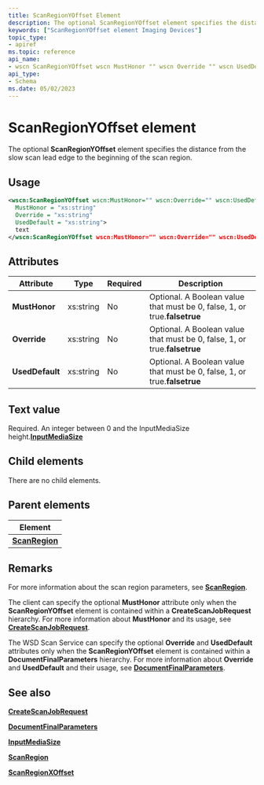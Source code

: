 ```yaml
---
title: ScanRegionYOffset Element
description: The optional ScanRegionYOffset element specifies the distance from the slow scan lead edge to the beginning of the scan region.
keywords: ["ScanRegionYOffset element Imaging Devices"]
topic_type:
- apiref
ms.topic: reference
api_name:
- wscn ScanRegionYOffset wscn MustHonor "" wscn Override "" wscn UsedDefault ""
api_type:
- Schema
ms.date: 05/02/2023
---
```


# ScanRegionYOffset element

The optional **ScanRegionYOffset** element specifies the distance from the slow scan lead edge to the beginning of the scan region.

## Usage

```xml
<wscn:ScanRegionYOffset wscn:MustHonor="" wscn:Override="" wscn:UsedDefault=""
  MustHonor = "xs:string"
  Override = "xs:string"
  UsedDefault = "xs:string">
  text
</wscn:ScanRegionYOffset wscn:MustHonor="" wscn:Override="" wscn:UsedDefault="">
```

## Attributes

| Attribute | Type | Required | Description |
|--|--|--|--|
| **MustHonor** | xs:string | No | Optional. A Boolean value that must be 0, false, 1, or true.**falsetrue** |
| **Override** | xs:string | No | Optional. A Boolean value that must be 0, false, 1, or true.**falsetrue** |
| **UsedDefault** | xs:string | No | Optional. A Boolean value that must be 0, false, 1, or true.**falsetrue** |

## Text value

Required. An integer between 0 and the InputMediaSize height.[**InputMediaSize**](inputmediasize.md)

## Child elements

There are no child elements.

## Parent elements

| Element |
|--|
| [**ScanRegion**](scanregion.md) |

## Remarks

For more information about the scan region parameters, see [**ScanRegion**](scanregion.md).

The client can specify the optional **MustHonor** attribute only when the **ScanRegionYOffset** element is contained within a **CreateScanJobRequest** hierarchy. For more information about **MustHonor** and its usage, see [**CreateScanJobRequest**](createscanjobrequest.md).

The WSD Scan Service can specify the optional **Override** and **UsedDefault** attributes only when the **ScanRegionYOffset** element is contained within a **DocumentFinalParameters** hierarchy. For more information about **Override** and **UsedDefault** and their usage, see [**DocumentFinalParameters**](documentfinalparameters.md).

## See also

[**CreateScanJobRequest**](createscanjobrequest.md)

[**DocumentFinalParameters**](documentfinalparameters.md)

[**InputMediaSize**](inputmediasize.md)

[**ScanRegion**](scanregion.md)

[**ScanRegionXOffset**](scanregionxoffset.md)
